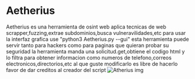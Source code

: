 # Aetherius
Aetherius  es una herramienta de osint web aplica tecnicas de web scrapper,fuzzing,extrae subdominios,busca vulneravilidades,etc
para usar la interfaz grafica use "python3 Aetherius.py --gui"
esta herramienta puede servir tanto para hackers como para paginas que quieran probar su seguridad
la herramienta manda una solicitud.get,obtiene el codigo html y lo filtra para obtener informacion como numeros de telefono,correos electronicos,directorios,etc
al que guste modificarlo es libre de hacerlo favor de dar creditos al creador del script
![Atherius img](https://github.com/user-attachments/assets/1a66aab8-7496-4dc6-9aef-85b7ea31f6af)
